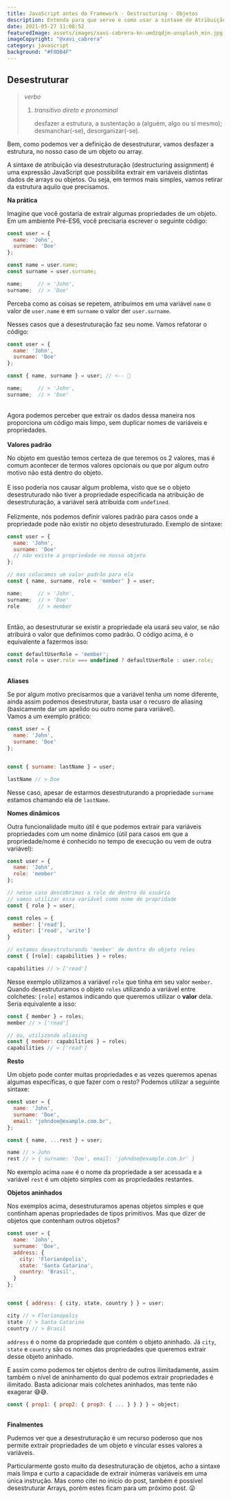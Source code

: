 ```yaml
---
title: JavaScript antes do Framework - Destructuring - Objetos
description: Entenda para que serve e como usar a sintaxe de Atribuição via desestruturação.
date: 2021-05-27 11:08:52
featuredImage: assets/images/xavi-cabrera-kn-umdzqdjm-unsplash_min.jpg
imageCopyright: "@xavi_cabrera"
category: javascript
background: "#F0DB4F"
---
```

## Desestruturar

> *verbo*
>
> 1. *transitivo direto e pronominal*
>
>    desfazer a estrutura, a sustentação a (alguém, algo ou si mesmo); desmanchar(-se), desorganizar(-se).

Bem, como podemos ver a definição de desestruturar, vamos desfazer a estrutura, no nosso caso de um objeto ou array.

A sintaxe de atribuição via desestruturação (destructuring assignment) é uma expressão JavaScript que possibilita extrair em variáveis distintas dados de arrays ou objetos. Ou seja, em termos mais simples, vamos retirar da estrutura aquilo que precisamos.

**Na prática**

Imagine que você gostaria de extrair algumas propriedades de um objeto. Em um ambiente Pré-ES6, você precisaria escrever o seguinte código:

```javascript
const user = {
  name: 'John',
  surname: 'Doe'
};

const name = user.name;
const surname = user.surname;

name;     // > 'John',
surname;  // > 'Doe'
```

Perceba como as coisas se repetem, atribuímos em uma variável `name` o valor de `user.name` e em `surname` o valor der `user.surname`.

Nesses casos que a desestruturação faz seu nome. Vamos refatorar o código:

```javascript
const user = {
  name: 'John',
  surname: 'Doe'
};

const { name, surname } = user; // <-- 🤪

name;     // > 'John',
surname;  // > 'Doe'
```

\
Agora podemos perceber que extrair os dados dessa maneira nos proporciona um código mais limpo, sem duplicar nomes de variáveis e propriedades.\
\
**Valores padrão**

No objeto em questão temos certeza de que teremos os 2 valores, mas é comum acontecer de termos valores opcionais ou que por algum outro motivo não está dentro do objeto.\
\
E isso poderia nos causar algum problema, visto que se o objeto desestruturado não tiver a propriedade especificada na atribuição de desestruturação, a variável será atribuída com `undefined`.\
\
Felizmente, nós podemos definir valores padrão para casos onde a propriedade pode não existir no objeto desestruturado. Exemplo de sintaxe:

```javascript
const user = {
  name: 'John',
  surname: 'Doe'
  // não existe a propriedade no nosso objeto
};

// mas colocamos um valor padrão para ela
const { name, surname, role = 'member' } = user; 

name;     // > 'John',
surname;  // > 'Doe'
role      // > member
```

\
Então, ao desestruturar se existir a propriedade ela usará seu valor, se não atribuirá o valor que definimos como padrão. O código acima, é o equivalente a fazermos isso:

```javascript
const defaultUserRole = 'member';
const role = user.role === undefined ? defaultUserRole : user.role;
```

\
**Aliases**

Se por algum motivo precisarmos que a variável tenha um nome diferente, ainda assim podemos desestruturar, basta usar o recusro de aliasing (basicamente dar um apelido ou outro nome para variável).\
Vamos a um exemplo prático:

```javascript
const user = {
  name: 'John',
  surname: 'Doe'
};


const { surname: lastName } = user;

lastName // > Doe
```

Nesse caso, apesar de estarmos desestruturando a propriedade `surname` estamos chamando ela de `lastName`.

**Nomes dinâmicos**

Outra funcionalidade muito útil é que podemos extrair para variáveis propriedades com um nome dinâmico (útil para casos em que a propriedade/nome é conhecido no tempo de execução ou vem de outra variável):

```javascript
const user = {
  name: 'John',
  role: 'member'
};

// nesse caso descobrimos a role de dentro do usuário
// vamos utilizar essa variável como nome de propridade
const { role } = user;

const roles = {
  member: ['read'],
  editor: ['read', 'write']
}

// estamos desestruturando 'member' de dentro do objeto roles
const { [role]: capabilities } = roles;

capabilities // > ['read']
```

Nesse exemplo utilizamos a variável `role` que tinha em seu valor `member`. Quando desestruturamos o objeto `roles` utilizando a variável entre colchetes: `[role]` estamos indicando que queremos utilizar o **valor** dela. Seria equivalente a isso:

```javascript
const { member } = roles;
member // > ['read']

// ou, utilizando aliasing
const { member: capabilities } = roles;
capabilities // > ['read']
```

**Resto**

Um objeto pode conter muitas propriedades e as vezes queremos apenas algumas específicas, o que fazer com o resto? Podemos utilizar a seguinte sintaxe:

```javascript
const user = {
  name: 'John',
  surname: 'Doe',
  email: 'johndoe@example.com.br',
};

const { name, ...rest } = user;

name // > John
rest // > { surname: 'Doe', email: 'johndoe@example.com.br' }
```

No exemplo acima `name` é o nome da propriedade a ser acessada e a variável `rest` é um objeto simples com as propriedades restantes.

**Objetos aninhados**

Nos exemplos acima, desestruturamos apenas objetos simples e que continham apenas propriedades de tipos primitivos. Mas que dizer de objetos que contenham outros objetos?

```javascript
const user = {
  name: 'John',
  surname: 'Doe',
  address: {
    city: 'Florianópolis',
    state: 'Santa Catarina',
    country: 'Brasil',
  }
};


const { address: { city, state, country } } = user;

city // > Florianópolis
state // > Santa Catarina
country // > Brasil
```

`address` é o nome da propriedade que contém o objeto aninhado. Já `city`, `state` e `country` são os nomes das propriedades que queremos extrair desse objeto aninhado.

E assim como podemos ter objetos dentro de outros ilimitadamente, assim também o nível de aninhamento do qual podemos extrair propriedades é ilimitado. Basta adicionar mais colchetes aninhados, mas tente não exagerar 😅😅.

```javascript
const { prop1: { prop2: { prop3: { ... } } } } = object;
```

\
**Finalmentes**

Pudemos ver que a desestruturação é um recurso poderoso que nos permite extrair propriedades de um objeto e vincular esses valores a variáveis.

Particularmente gosto muito da desestruturação de objetos, acho a sintaxe mais limpa e curto a capacidade de extrair inúmeras variáveis em uma única instrução. Mas como citei no inicio do post, também é possível desestruturar Arrays, porém estes ficam para um próximo post. 😜